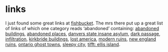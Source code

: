<!--
  id: 248
  date: 2004-12-09
  modified: 2004-12-09
  slug: links
  type: post
  excerpt: <p>I just found some great links at fishbucket. The mrs there put up a great list of links of which one category reads &#8216;abandoned&#8217; containing: abandoned buildings, abandoned places, danvers state insane asylum, dark passage, infiltration, kirkbride buildings, lost america, modern ruins, new england ruins, ontario ghost towns, sleepy city, tifft: ellis island.</p>
  categories: link
  tags: 
  inCv: 
  inPortfolio: 
  dateFrom: 
  dateTo: 
-->

# links

<p>I just found some great links at <a href="http://www.fishbucket.net/" target="_blank">fishbucket</a>. The mrs there put up a great list of links of which one category reads &#8216;abandoned&#8217; containing: <a href="http://www.graveaddiction.com/abindex.html">abandoned buildings</a>, <a href="http://www.abandoned-places.com/">abandoned places</a>, <a href="http://www.danvers-state-ia.com/">danvers state insane asylum</a>, <a href="http://www.darkpassage.com/">dark passage</a>, <a href="http://www.infiltration.org/">infiltration</a>, <a href="http://www.kirkbridebuildings.com/">kirkbride buildings</a>, <a href="http://www.lostamerica.com/lostframe.html">lost america</a>, <a href="http://oboylephoto.com/ruins/">modern ruins</a>, <a href="http://www.newenglandruins.com/">new england ruins</a>, <a href="http://www.ontarioghosttowns.com/">ontario ghost towns</a>, <a href="http://www.dsankt.com/">sleepy city</a>, <a href="http://www.tifft.com/ellis.html">tifft: ellis island</a>.</p>
